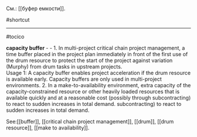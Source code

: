 См.: [[буфер емкости]].

#shortcut




<hr/>

#tocico

<b>capacity buffer</b> - - 1. In multi-project critical chain project management, a time buffer placed in the project plan immediately in front of the first use of the drum resource to protect the start of the project against variation (Murphy) from drum tasks in upstream projects.  
Usage 1: A capacity buffer enables project acceleration if the drum resource is available early.  Capacity buffers are only used in multi-project environments. 
2. In a make-to-availability environment, extra capacity of the capacity-constrained resource or other heavily loaded resources that is available quickly and at a reasonable cost (possibly through subcontracting) to react to sudden increases in total demand.
subcontracting) to react to sudden increases in total demand.




See:[[buffer]], [[critical chain project management]], [[drum]], [[drum resource]], [[make to availability]].
